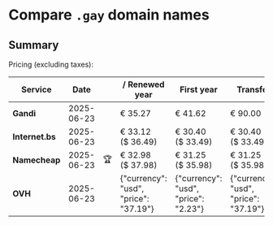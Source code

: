 # Compare `.gay` domain names

## Summary

Pricing (excluding taxes):

| Service | Date |  | / Renewed year | First year | Transfer | Restoration |
|--|--|--|--|--|--|--|
| **Gandi** | 2025-06-23 |  | € 35.27 | € 41.62 | € 90.00 | € 240.91 |
| **Internet.bs** | 2025-06-23 |  | € 33.12<br>($ 36.49) | € 30.40<br>($ 33.49) | € 30.40<br>($ 33.49) | € 132.97<br>($ 146.49) |
| **Namecheap** | 2025-06-23 | 🏆 | € 32.98<br>($ 37.98) | € 31.25<br>($ 35.98) | € 31.25<br>($ 35.98) |  |
| **OVH** | 2025-06-23 |  | {"currency": "usd", "price": "37.19"} | {"currency": "usd", "price": "2.23"} | {"currency": "usd", "price": "37.19"} |  |
